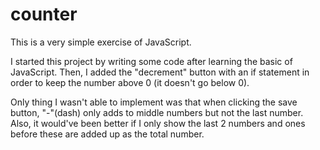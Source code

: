 # counter
This is a very simple exercise of JavaScript.

I started this project by writing some code after learning the basic of JavaScript.
Then, I added the "decrement" button with an if statement
in order to keep the number above 0 (it doesn't go below 0).


Only thing I wasn't able to implement was that when clicking the save button,
"-"(dash) only adds to middle numbers but not the last number.
Also, it would've been better if I only show the last 2 numbers and ones
before these are added up as the total number.

